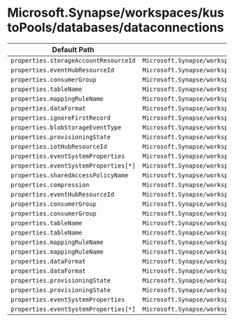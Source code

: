# Microsoft.Synapse/workspaces/kustoPools/databases/dataconnections

| Default Path | Alias |
|---|---|
| `properties.storageAccountResourceId` | `Microsoft.Synapse/workspaces/kustoPools/databases/dataConnections/EventGrid.storageAccountResourceId` |
| `properties.eventHubResourceId` | `Microsoft.Synapse/workspaces/kustoPools/databases/dataConnections/EventGrid.eventHubResourceId` |
| `properties.consumerGroup` | `Microsoft.Synapse/workspaces/kustoPools/databases/dataConnections/EventGrid.consumerGroup` |
| `properties.tableName` | `Microsoft.Synapse/workspaces/kustoPools/databases/dataConnections/EventGrid.tableName` |
| `properties.mappingRuleName` | `Microsoft.Synapse/workspaces/kustoPools/databases/dataConnections/EventGrid.mappingRuleName` |
| `properties.dataFormat` | `Microsoft.Synapse/workspaces/kustoPools/databases/dataConnections/EventGrid.dataFormat` |
| `properties.ignoreFirstRecord` | `Microsoft.Synapse/workspaces/kustoPools/databases/dataConnections/EventGrid.ignoreFirstRecord` |
| `properties.blobStorageEventType` | `Microsoft.Synapse/workspaces/kustoPools/databases/dataConnections/EventGrid.blobStorageEventType` |
| `properties.provisioningState` | `Microsoft.Synapse/workspaces/kustoPools/databases/dataConnections/EventGrid.provisioningState` |
| `properties.iotHubResourceId` | `Microsoft.Synapse/workspaces/kustoPools/databases/dataConnections/IotHub.iotHubResourceId` |
| `properties.eventSystemProperties` | `Microsoft.Synapse/workspaces/kustoPools/databases/dataConnections/IotHub.eventSystemProperties` |
| `properties.eventSystemProperties[*]` | `Microsoft.Synapse/workspaces/kustoPools/databases/dataConnections/IotHub.eventSystemProperties[*]` |
| `properties.sharedAccessPolicyName` | `Microsoft.Synapse/workspaces/kustoPools/databases/dataConnections/IotHub.sharedAccessPolicyName` |
| `properties.compression` | `Microsoft.Synapse/workspaces/kustoPools/databases/dataConnections/EventHub.compression` |
| `properties.eventHubResourceId` | `Microsoft.Synapse/workspaces/kustoPools/databases/dataConnections/EventHub.eventHubResourceId` |
| `properties.consumerGroup` | `Microsoft.Synapse/workspaces/kustoPools/databases/dataConnections/IotHub.consumerGroup` |
| `properties.consumerGroup` | `Microsoft.Synapse/workspaces/kustoPools/databases/dataConnections/EventHub.consumerGroup` |
| `properties.tableName` | `Microsoft.Synapse/workspaces/kustoPools/databases/dataConnections/IotHub.tableName` |
| `properties.tableName` | `Microsoft.Synapse/workspaces/kustoPools/databases/dataConnections/EventHub.tableName` |
| `properties.mappingRuleName` | `Microsoft.Synapse/workspaces/kustoPools/databases/dataConnections/IotHub.mappingRuleName` |
| `properties.mappingRuleName` | `Microsoft.Synapse/workspaces/kustoPools/databases/dataConnections/EventHub.mappingRuleName` |
| `properties.dataFormat` | `Microsoft.Synapse/workspaces/kustoPools/databases/dataConnections/IotHub.dataFormat` |
| `properties.dataFormat` | `Microsoft.Synapse/workspaces/kustoPools/databases/dataConnections/EventHub.dataFormat` |
| `properties.provisioningState` | `Microsoft.Synapse/workspaces/kustoPools/databases/dataConnections/IotHub.provisioningState` |
| `properties.provisioningState` | `Microsoft.Synapse/workspaces/kustoPools/databases/dataConnections/EventHub.provisioningState` |
| `properties.eventSystemProperties` | `Microsoft.Synapse/workspaces/kustoPools/databases/dataConnections/EventHub.eventSystemProperties` |
| `properties.eventSystemProperties[*]` | `Microsoft.Synapse/workspaces/kustoPools/databases/dataConnections/EventHub.eventSystemProperties[*]` |


